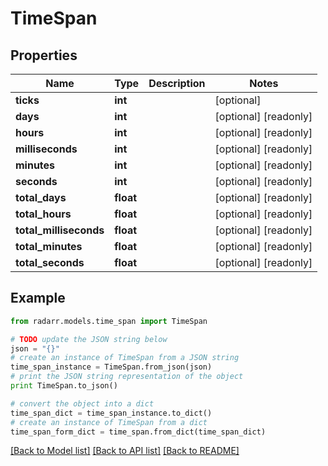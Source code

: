 # TimeSpan


## Properties
Name | Type | Description | Notes
------------ | ------------- | ------------- | -------------
**ticks** | **int** |  | [optional] 
**days** | **int** |  | [optional] [readonly] 
**hours** | **int** |  | [optional] [readonly] 
**milliseconds** | **int** |  | [optional] [readonly] 
**minutes** | **int** |  | [optional] [readonly] 
**seconds** | **int** |  | [optional] [readonly] 
**total_days** | **float** |  | [optional] [readonly] 
**total_hours** | **float** |  | [optional] [readonly] 
**total_milliseconds** | **float** |  | [optional] [readonly] 
**total_minutes** | **float** |  | [optional] [readonly] 
**total_seconds** | **float** |  | [optional] [readonly] 

## Example

```python
from radarr.models.time_span import TimeSpan

# TODO update the JSON string below
json = "{}"
# create an instance of TimeSpan from a JSON string
time_span_instance = TimeSpan.from_json(json)
# print the JSON string representation of the object
print TimeSpan.to_json()

# convert the object into a dict
time_span_dict = time_span_instance.to_dict()
# create an instance of TimeSpan from a dict
time_span_form_dict = time_span.from_dict(time_span_dict)
```
[[Back to Model list]](../README.md#documentation-for-models) [[Back to API list]](../README.md#documentation-for-api-endpoints) [[Back to README]](../README.md)


